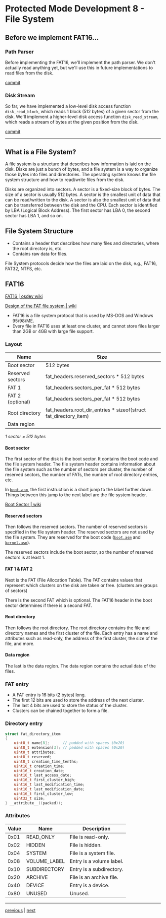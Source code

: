 # Protected Mode Development 8 - File System

## Before we implement FAT16...

### Path Parser

Before implementing the FAT16, we'll implement the path parser. We don't actually read anything yet, but we'll use this in future implementations to read files from the disk.

[commit](https://github.com/taikiy/kernel/commit/8f6d1ebb2df287e0d7a9d79ad991489ebd0a05f2)

### Disk Stream

So far, we have implemented a low-level disk access function `disk_read_block`, which reads 1 block (512 bytes) of a given sector from the disk. We'll implement a higher-level disk access function `disk_read_stream`, which reads a stream of bytes at the given position from the disk.

[commit](https://github.com/taikiy/kernel/commit/71c17b57f5e3999464734685ffbc01f849bd5b61)

---

## What is a File System?

A file system is a structure that describes how information is laid on the disk. Disks are just a bunch of bytes, and a file system is a way to organize those bytes into files and directories. The operating system knows the file system structure and how to read/write files from the disk.

Disks are organized into sectors. A sector is a fixed-size block of bytes. The size of a sector is usually 512 bytes. A sector is the smallest unit of data that can be read/written to the disk. A sector is also the smallest unit of data that can be transferred between the disk and the CPU. Each sector is identified by LBA (Logical Block Address). The first sector has LBA 0, the second sector has LBA 1, and so on.

## File System Structure

- Contains a header that describes how many files and directories, where the root directory is, etc.
- Contains raw data for files.

File System protocols decide how the files are laid on the disk, e.g., FAT16, FAT32, NTFS, etc.

## FAT16

[FAT16 | osdev wiki](https://wiki.osdev.org/FAT16#FAT_16)

[Design of the FAT file system | wiki](https://en.wikipedia.org/wiki/Design_of_the_FAT_file_system#FAT16)

- FAT16 is a file system protocol that is used by MS-DOS and Windows 95/98/ME.
- Every file in FAT16 uses at least one cluster, and cannot store files larger than 2GB or 4GB with large file support.

### Layout

| Name             | Size                                                              |
| ---------------- | ----------------------------------------------------------------- |
| Boot sector      | 512 bytes                                                         |
| Reserved sectors | fat_headers.reserved_sectors \* 512 bytes                         |
| FAT 1            | fat_headers.sectors_per_fat \* 512 bytes                          |
| FAT 2 (optional) | fat_headers.sectors_per_fat \* 512 bytes                          |
| Root directory   | fat_headers.root_dir_entries \* sizeof(struct fat_directory_item) |
| Data region      |                                                                   |

_1 sector = 512 bytes_

#### Boot sector

The first sector of the disk is the boot sector. It contains the boot code and the file system header. The file system header contains information about the file system such as the number of sectors per cluster, the number of reserved sectors, the number of FATs, the number of root directory entries, etc.

In [`boot.asm`](../src/boot/boot.asm), the first instruction is a short jump to the label further down. Things between this jump to the next label are the file system header.

[Boot Sector | wiki](https://en.wikipedia.org/wiki/Design_of_the_FAT_file_system#Boot_Sector)

#### Reserved sectors

Then follows the reserved sectors. The number of reserved sectors is specified in the file system header. The reserved sectors are not used by the file system. They are reserved for the boot code ([`boot.asm`](../src/boot/boot.asm) and [`kernel.asm`](../src/kernel.asm)).

The reserved sectors include the boot sector, so the number of reserved sectors is at least 1.

#### FAT 1 & FAT 2

Next is the FAT (File Allocation Table). The FAT contains values that represent which clusters on the disk are taken or free. (clusters are groups of sectors)

There is the second FAT which is optional. The FAT16 header in the boot sector determines if there is a second FAT.

#### Root directory

Then follows the root directory. The root directory contains the file and directory names and the first cluster of the file. Each entry has a name and attributes such as read-only, the address of the first cluster, the size of the file, and more.

#### Data region

The last is the data region. The data region contains the actual data of the files.

### FAT entry

- A FAT entry is 16 bits (2 bytes) long.
- The first 12 bits are used to store the address of the next cluster.
- The last 4 bits are used to store the status of the cluster.
- Clusters can be chained together to form a file.

### Directory entry

```c
struct fat_directory_item
{
    uint8_t name[8];      // padded with spaces (0x20)
    uint8_t extension[3]; // padded with spaces (0x20)
    uint8_t attributes;
    uint8_t reserved;
    uint8_t creation_time_tenths;
    uint16_t creation_time;
    uint16_t creation_date;
    uint16_t last_access_date;
    uint16_t first_cluster_high;
    uint16_t last_modification_time;
    uint16_t last_modification_date;
    uint16_t first_cluster_low;
    uint32_t size;
} __attribute__((packed));
```

### Attributes

| Value | Name         | Description              |
| ----- | ------------ | ------------------------ |
| 0x01  | READ_ONLY    | File is read-only.       |
| 0x02  | HIDDEN       | File is hidden.          |
| 0x04  | SYSTEM       | File is a system file.   |
| 0x08  | VOLUME_LABEL | Entry is a volume label. |
| 0x10  | SUBDIRECTORY | Entry is a subdirectory. |
| 0x20  | ARCHIVE      | File is an archive file. |
| 0x40  | DEVICE       | Entry is a device.       |
| 0x80  | UNUSED       | Unused.                  |

---

[previous](./protected_mode_development_7.md) | [next](./protected_mode_development_9.md)
